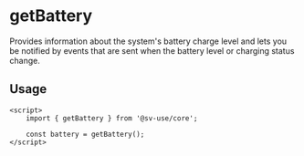 # getBattery

Provides information about the system's battery charge level and lets you be notified by events that are sent when the battery level or charging status change.

## Usage

```svelte
<script>
	import { getBattery } from '@sv-use/core';

	const battery = getBattery();
</script>
```
